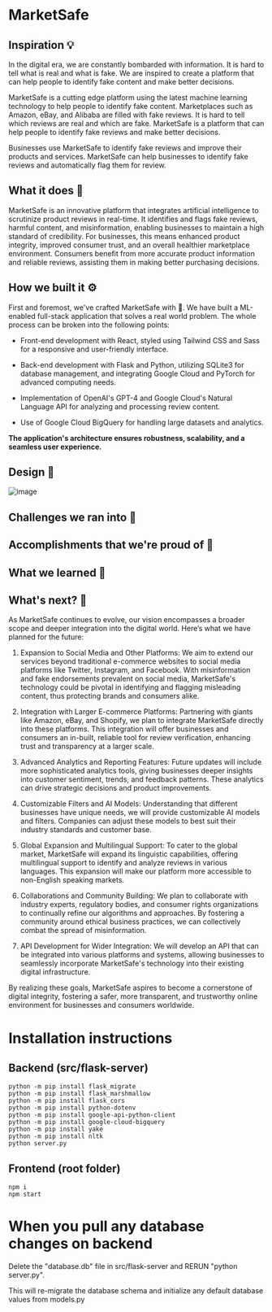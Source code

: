 # MarketSafe

## Inspiration 💡
In the digital era, we are constantly bombarded with information. It is hard to tell what is real and what is fake. We are inspired to create a platform that can help people to identify fake content and make better decisions.

MarketSafe is a cutting edge platform using the latest machine learning technology to help people to identify fake content. Marketplaces such as Amazon, eBay, and Alibaba are filled with fake reviews. It is hard to tell which reviews are real and which are fake. MarketSafe is a platform that can help people to identify fake reviews and make better decisions.

Businesses use MarketSafe to identify fake reviews and improve their products and services. MarketSafe can help businesses to identify fake reviews and automatically flag them for review.

## What it does 🤔
MarketSafe is an innovative platform that integrates artificial intelligence to scrutinize product reviews in real-time. It identifies and flags fake reviews, harmful content, and misinformation, enabling businesses to maintain a high standard of credibility. For businesses, this means enhanced product integrity, improved consumer trust, and an overall healthier marketplace environment. Consumers benefit from more accurate product information and reliable reviews, assisting them in making better purchasing decisions.

## How we built it ⚙️
First and foremost, we've crafted MarketSafe with 💙. We have built a ML-enabled full-stack application that solves a real world problem. The whole process can be broken into the following points:

- Front-end development with React, styled using Tailwind CSS and Sass for a responsive and user-friendly interface.
  
- Back-end development with Flask and Python, utilizing SQLite3 for database management, and integrating Google Cloud and PyTorch for advanced computing needs.
  
- Implementation of OpenAI's GPT-4 and Google Cloud's Natural Language API for analyzing and processing review content.
  
- Use of Google Cloud BigQuery for handling large datasets and analytics.

**The application's architecture ensures robustness, scalability, and a seamless user experience.**

## Design 🎨
![image](https://github.com/natewu/HackED24/assets/36091727/53f455c3-6fd2-4115-add3-c5f06508573d)


## Challenges we ran into   😤

## Accomplishments that we're proud of 💚

## What we learned 🙌

## What's next?  🚀
As MarketSafe continues to evolve, our vision encompasses a broader scope and deeper integration into the digital world. Here’s what we have planned for the future:

1. Expansion to Social Media and Other Platforms:
We aim to extend our services beyond traditional e-commerce websites to social media platforms like Twitter, Instagram, and Facebook. With misinformation and fake endorsements prevalent on social media, MarketSafe's technology could be pivotal in identifying and flagging misleading content, thus protecting brands and consumers alike.

2. Integration with Larger E-commerce Platforms:
Partnering with giants like Amazon, eBay, and Shopify, we plan to integrate MarketSafe directly into these platforms. This integration will offer businesses and consumers an in-built, reliable tool for review verification, enhancing trust and transparency at a larger scale.

3. Advanced Analytics and Reporting Features:
Future updates will include more sophisticated analytics tools, giving businesses deeper insights into customer sentiment, trends, and feedback patterns. These analytics can drive strategic decisions and product improvements.

4. Customizable Filters and AI Models:
Understanding that different businesses have unique needs, we will provide customizable AI models and filters. Companies can adjust these models to best suit their industry standards and customer base.

5. Global Expansion and Multilingual Support:
To cater to the global market, MarketSafe will expand its linguistic capabilities, offering multilingual support to identify and analyze reviews in various languages. This expansion will make our platform more accessible to non-English speaking markets.

6. Collaborations and Community Building:
We plan to collaborate with industry experts, regulatory bodies, and consumer rights organizations to continually refine our algorithms and approaches. By fostering a community around ethical business practices, we can collectively combat the spread of misinformation.

7. API Development for Wider Integration:
We will develop an API that can be integrated into various platforms and systems, allowing businesses to seamlessly incorporate MarketSafe's technology into their existing digital infrastructure.

By realizing these goals, MarketSafe aspires to become a cornerstone of digital integrity, fostering a safer, more transparent, and trustworthy online environment for businesses and consumers worldwide.

# Installation instructions

## Backend (src/flask-server)
```
python -m pip install flask_migrate
python -m pip install flask_marshmallow
python -m pip install flask_cors
python -m pip install python-dotenv
python -m pip install google-api-python-client
python -m pip install google-cloud-bigquery
python -m pip install yake
python -m pip install nltk
python server.py
```

## Frontend (root folder)
```
npm i
npm start
```

# When you pull any database changes on backend
Delete the "database.db" file in src/flask-server and RERUN "python server.py".

This will re-migrate the database schema and initialize any default database values from models.py
